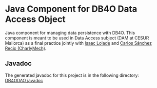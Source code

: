 # Java Component for DB4O Data Access Object

Java component for managing data persistence with DB4O. This component is meant to be used in Data Access subject (DAM at CESUR Mallorca) as a final practice
jointly with [Isaac Lolade](https://github.com/IsaacLolade) and [Carlos Sánchez Recio (CharlyMech)](https://github.com/CharlyMech).

## Javadoc

The generated javadoc for this project is in the following directory: [DB4ODAO javadoc](src/main/resources/javadoc)
